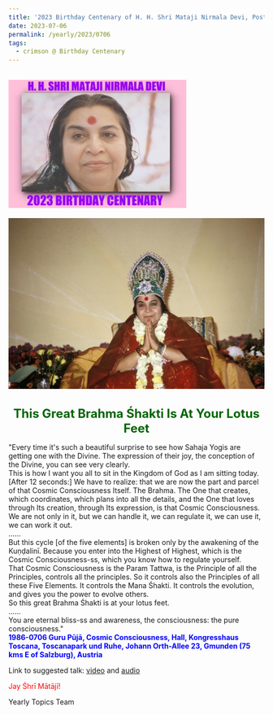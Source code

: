 ```yaml
---
title: '2023 Birthday Centenary of H. H. Shri Mataji Nirmala Devi, Post 20'
date: 2023-07-06
permalink: /yearly/2023/0706
tags:
  - crimson @ Birthday Centenary
---
```


<br>
<div style="text-align: left"><img src="/images/100Years.jpg" width="350" /></div><br>

<div style="text-align: center"><img src="/images/image1202_Photo_credit_Alessandra_Pallini.jpg" /></div>

<br>
<p style="color:DarkGreen; text-align:center">
<font size="+2"><b>This Great Brahma Śhakti Is At Your Lotus Feet</b><br></font>
</p>

<p>
"Every time it's such a beautiful surprise to see how Sahaja Yogis are getting one with the Divine. The expression of their joy, the conception of the Divine, you can see very clearly.<br>
This is how I want you all to sit in the Kingdom of God as I am sitting today.<br>
[After 12 seconds:] We have to realize: that we are now the part and parcel of that Cosmic Consciousness Itself. The Brahma. The One that creates, which coordinates, which plans into all the details, and the One that loves through Its creation, through Its expression, is that Cosmic Consciousness.<br> 
We are not only in it, but we can handle it, we can regulate it, we can use it, we can work it out.<br>
......<br>
But this cycle [of the five elements] is broken only by the awakening of the Kuṇḍalinī. Because you enter into the Highest of Highest, which is the Cosmic Consciousness-ss, which you know how to regulate yourself.<br>
That Cosmic Consciousness is the Param Tattwa, is the Principle of all the Principles, controls all the principles. So it controls also the Principles of all these Five Elements. It controls the Mana Śhakti. It controls the evolution, and gives you the power to evolve others.<br>
So this great Brahma Śhakti is at your lotus feet.<br>
......<br>
You are eternal bliss-ss and awareness, the consciousness: the pure consciousness."<br>
<font color="blue"><b>1986-0706 Guru Pūjā, Cosmic Consciousness, Hall, Kongresshaus Toscana, Toscanapark und Ruhe, Johann Orth-Allee 23, Gmunden (75 kms E of Salzburg), Austria</b></font><br>
</p>

Link to suggested talk: <a href="https://vimeo.com/423084608"> video</a> and <a href="https://soundcloud.com/nirmala-vidya-portal/1986-0706-shri-guru-puja-talk"> audio</a><br>

<p style="color:red;">Jay Śhrī Mātājī!<br></p>

<p>Yearly Topics Team</p>